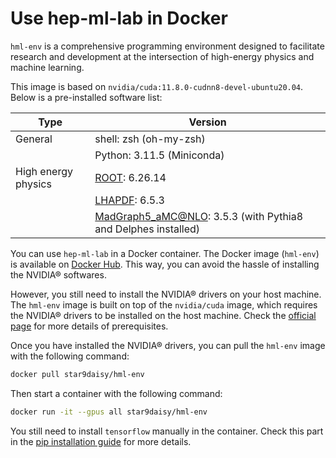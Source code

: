 # Use hep-ml-lab in Docker

`hml-env` is a comprehensive programming environment designed to facilitate research and development at the intersection of high-energy physics and machine learning. 

This image is based on `nvidia/cuda:11.8.0-cudnn8-devel-ubuntu20.04`. Below is a pre-installed software list:

| Type                | Version                                                                                          |
| ------------------- | ------------------------------------------------------------------------------------------------ |
| General             | shell: zsh (oh-my-zsh)                                                                           |
|                     | Python: 3.11.5 (Miniconda)                                                                       |
| High energy physics | [ROOT](https://root.cern): 6.26.14                                                               |
|                     | [LHAPDF](https://lhapdf.hepforge.org): 6.5.3                                                     |
|                     | [MadGraph5_aMC@NLO](https://launchpad.net/mg5amcnlo): 3.5.3 (with Pythia8 and Delphes installed) |

You can use `hep-ml-lab` in a Docker container. The Docker image (`hml-env`) is available on [Docker Hub](https://hub.docker.com/r/star9daisy/hml-env). This way, you can avoid the hassle of installing the NVIDIA® softwares.

However, you still need to install the NVIDIA® drivers on your host machine. The `hml-env` image is built on top of the `nvidia/cuda` image, which requires the NVIDIA® drivers to be installed on the host machine. Check the [official page](https://hub.docker.com/r/star9daisy/hml-env) for more details of prerequisites.

Once you have installed the NVIDIA® drivers, you can pull the `hml-env` image with the following command:

```bash
docker pull star9daisy/hml-env
```

Then start a container with the following command:

```bash
docker run -it --gpus all star9daisy/hml-env
```

You still need to install `tensorflow` manually in the container. Check this part in the [pip installation guide](pip.md) for more details.
